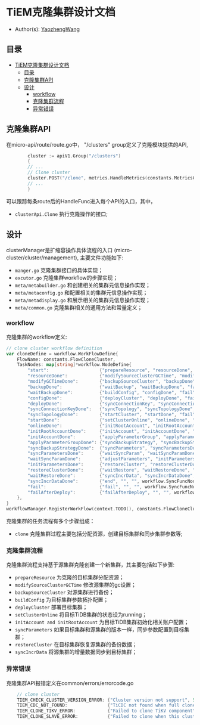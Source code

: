 # TiEM克隆集群设计文档

- Author(s): [YaozhengWang](https://github.com/YaozhengWang)

## 目录

- [TiEM克隆集群设计文档](#TiEM-克隆集群设计文档)
    - [目录](#目录)
    - [克隆集群API](#克隆集群API)
    - [设计](#设计)
        - [workflow](#workflow)
        - [克隆集群流程](#克隆集群流程)
        - [异常错误](#异常错误)

## 克隆集群API
在micro-api/route/route.go中， "/clusters" group定义了克隆模块提供的API,
```go
        cluster := apiV1.Group("/clusters")
        {
        // ...
		// Clone cluster
		cluster.POST("/clone", metrics.HandleMetrics(constants.MetricsClusterClone), clusterApi.Clone)
        // ...
        }
```
可以跟踪每条route后的HandleFunc进入每个API的入口，其中，
- `clusterApi.Clone` 执行克隆操作的接口;

## 设计

clusterManager是扩缩容操作具体流程的入口 (micro-cluster/cluster/management), 主要文件功能如下:
- `manger.go` 克隆集群接口的具体实现；
- `excutor.go` 克隆集群workflow的步骤实现；
- `meta/metabuilder.go` 和创建相关的集群元信息操作实现；
- `meta/metaconfig.go` 和配置相关的集群元信息操作实现；
- `meta/metadisplay.go` 和展示相关的集群元信息操作实现；
- `meta/common.go` 克隆集群相关的通用方法和常量定义；

### workflow
克隆集群的workflow定义:
```go
// clone cluster workflow definition
var cloneDefine = workflow.WorkFlowDefine{
    FlowName: constants.FlowCloneCluster,
    TaskNodes: map[string]*workflow.NodeDefine{
        "start":                   {"prepareResource", "resourceDone", "fail", workflow.SyncFuncNode, prepareResource},
        "resourceDone":            {"modifySourceClusterGCTime", "modifyGCTimeDone", "fail", workflow.SyncFuncNode, modifySourceClusterGCTime},
        "modifyGCTimeDone":        {"backupSourceCluster", "backupDone", "fail", workflow.SyncFuncNode, backupSourceCluster},
        "backupDone":              {"waitBackup", "waitBackupDone", "fail", workflow.SyncFuncNode, waitWorkFlow},
        "waitBackupDone":          {"buildConfig", "configDone", "fail", workflow.SyncFuncNode, buildConfig},
        "configDone":              {"deployCluster", "deployDone", "fail", workflow.PollingNode, deployCluster},
        "deployDone":              {"syncConnectionKey", "syncConnectionKeyDone", "failAfterDeploy", workflow.SyncFuncNode, syncConnectionKey},
        "syncConnectionKeyDone":   {"syncTopology", "syncTopologyDone", "failAfterDeploy", workflow.SyncFuncNode, syncTopology},
        "syncTopologyDone":        {"startCluster", "startDone", "fail", workflow.PollingNode, startCluster},
        "startDone":               {"setClusterOnline", "onlineDone", "failAfterDeploy", workflow.SyncFuncNode, setClusterOnline},
        "onlineDone":              {"initRootAccount", "initRootAccountDone", "failAfterDeploy", workflow.SyncFuncNode, initRootAccount},
        "initRootAccountDone":     {"initAccount", "initAccountDone", "failAfterDeploy", workflow.SyncFuncNode, initDatabaseAccount},
        "initAccountDone":         {"applyParameterGroup", "applyParameterGroupDone", "failAfterDeploy", workflow.SyncFuncNode, workflow.CompositeExecutor(persistCluster, applyParameterGroup)},
        "applyParameterGroupDone": {"syncBackupStrategy", "syncBackupStrategyDone", "failAfterDeploy", workflow.SyncFuncNode, syncBackupStrategy},
        "syncBackupStrategyDone":  {"syncParameters", "syncParametersDone", "failAfterDeploy", workflow.SyncFuncNode, syncParameters},
        "syncParametersDone":      {"waitSyncParam", "waitSyncParamDone", "failAfterDeploy", workflow.SyncFuncNode, waitWorkFlow},
        "waitSyncParamDone":       {"adjustParameters", "initParametersDone", "failAfterDeploy", workflow.SyncFuncNode, adjustParameters},
        "initParametersDone":      {"restoreCluster", "restoreClusterDone", "failAfterDeploy", workflow.SyncFuncNode, restoreCluster},
        "restoreClusterDone":      {"waitRestore", "waitRestoreDone", "failAfterDeploy", workflow.SyncFuncNode, waitWorkFlow},
        "waitRestoreDone":         {"syncIncrData", "syncIncrDataDone", "failAfterDeploy", workflow.SyncFuncNode, syncIncrData},
        "syncIncrDataDone":        {"end", "", "", workflow.SyncFuncNode, workflow.CompositeExecutor(recoverSourceClusterGCTime, persistCluster, endMaintenance, asyncBuildLog)},
        "fail":                    {"fail", "", "", workflow.SyncFuncNode, workflow.CompositeExecutor(recoverSourceClusterGCTime, setClusterFailure, revertResourceAfterFailure, endMaintenance)},
        "failAfterDeploy":         {"failAfterDeploy", "", "", workflow.SyncFuncNode, workflow.CompositeExecutor(recoverSourceClusterGCTime, setClusterFailure, endMaintenance)},
    },
}
workflowManager.RegisterWorkFlow(context.TODO(), constants.FlowCloneCluster, &cloneDefine)
```
克隆集群的任务流程有多个步骤组成：
- `clone` 克隆集群过程主要包括分配资源，创建目标集群和同步集群参数等;

### 克隆集群流程

克隆集群流程支持基于源集群克隆创建一个新集群，其主要包括如下步骤:
- `prepareResource` 为克隆的目标集群分配资源；
- `modifySourceClusterGCTime` 修改源集群的gc设置；
- `backupSourceCluster` 对源集群进行备份；
- `buildConfig` 为目标集群参数拓扑配置；
- `deployCluster` 部署目标集群；
- `setClusterOnline` 将目标TiDB集群的状态设为running；
- `initAccount and initRootAccount` 为目标TiDB集群初始化相关账户配置；
- `syncParameters` 如果目标集群和源集群的版本一样，同步参数配置到目标集群；
- `restoreCluster` 在目标集群恢复源集群的备份数据；
- `syncIncrData` 将源集群的增量数据同步到目标集群；

### 异常错误

克隆集群API报错定义在common/errors/errorcode.go
```go
    // clone cluster
    TIEM_CHECK_CLUSTER_VERSION_ERROR: {"Cluster version not support", 500},
    TIEM_CDC_NOT_FOUND:               {"TiCDC not found when full clone", 404},
    TIEM_CLONE_TIKV_ERROR:            {"Failed to clone TiKV component", 500},
    TIEM_CLONE_SLAVE_ERROR:           {"Failed to clone when this cluster has been cloned", 500},
```
